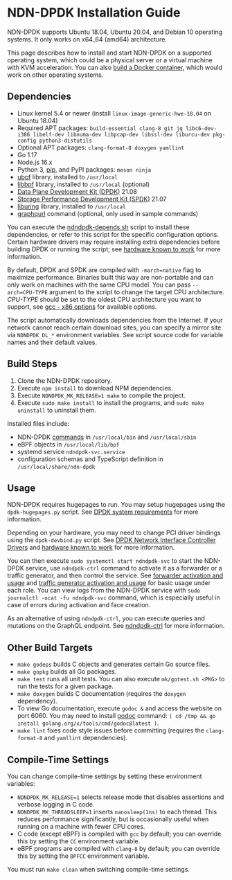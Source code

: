 # NDN-DPDK Installation Guide

NDN-DPDK supports Ubuntu 18.04, Ubuntu 20.04, and Debian 10 operating systems.
It only works on x64\_64 (amd64) architecture.

This page describes how to install and start NDN-DPDK on a supported operating system, which could be a physical server or a virtual machine with KVM acceleration.
You can also [build a Docker container](Docker.md), which would work on other operating systems.

## Dependencies

* Linux kernel 5.4 or newer (install `linux-image-generic-hwe-18.04` on Ubuntu 18.04)
* Required APT packages: `build-essential clang-8 git jq libc6-dev-i386 libelf-dev libnuma-dev libpcap-dev libssl-dev liburcu-dev pkg-config python3-distutils`
* Optional APT packages: `clang-format-8 doxygen yamllint`
* Go 1.17
* Node.js 16.x
* Python 3, [pip](https://pip.pypa.io/en/stable/installing/), and PyPI packages: `meson ninja`
* [ubpf](https://github.com/iovisor/ubpf) library, installed to `/usr/local`
* [libbpf](https://github.com/libbpf/libbpf) library, installed to `/usr/local` (optional)
* [Data Plane Development Kit (DPDK)](https://www.dpdk.org/) 21.08
* [Storage Performance Development Kit (SPDK)](https://spdk.io/) 21.07
* [liburing](https://github.com/axboe/liburing) library, installed to `/usr/local`
* [graphqurl](https://www.npmjs.com/package/graphqurl) command (optional, only used in sample commands)

You can execute the [ndndpdk-depends.sh](ndndpdk-depends.sh) script to install these dependencies, or refer to this script for the specific configuration options.
Certain hardware drivers may require installing extra dependencies before building DPDK or running the script; see [hardware known to work](hardware.md) for more information.

By default, DPDK and SPDK are compiled with `-march=native` flag to maximize performance.
Binaries built this way are non-portable and can only work on machines with the same CPU model.
You can pass `--arch=CPU-TYPE` argument to the script to change the target CPU architecture.
*CPU-TYPE* should be set to the oldest CPU architecture you want to support, see [gcc - x86 options](https://gcc.gnu.org/onlinedocs/gcc/x86-Options.html) for available options.

The script automatically downloads dependencies from the Internet.
If your network cannot reach certain download sites, you can specify a mirror site via `NDNDPDK_DL_*` environment variables.
See script source code for variable names and their default values.

## Build Steps

1. Clone the NDN-DPDK repository.
2. Execute `npm install` to download NPM dependencies.
3. Execute `NDNDPDK_MK_RELEASE=1 make` to compile the project.
4. Execute `sudo make install` to install the programs, and `sudo make uninstall` to uninstall them.

Installed files include:

* NDN-DPDK [commands](../cmd) in `/usr/local/bin` and `/usr/local/sbin`
* eBPF objects in `/usr/local/lib/bpf`
* systemd service `ndndpdk-svc.service`
* configuration schemas and TypeScript definition in `/usr/local/share/ndn-dpdk`

## Usage

NDN-DPDK requires hugepages to run.
You may setup hugepages using the `dpdk-hugepages.py` script.
See [DPDK system requirements](https://doc.dpdk.org/guides/linux_gsg/sys_reqs.html#use-of-hugepages-in-the-linux-environment) for more information.

Depending on your hardware, you may need to change PCI driver bindings using the `dpdk-devbind.py` script.
See [DPDK Network Interface Controller Drivers](https://doc.dpdk.org/guides/nics/) and [hardware known to work](hardware.md) for more information.

You can then execute `sudo systemctl start ndndpdk-svc` to start the NDN-DPDK service, use `ndndpdk-ctrl` command to activate it as a forwarder or a traffic generator, and then control the service.
See [forwarder activation and usage](forwarder.md) and [traffic generator activation and usage](trafficgen.md) for basic usage under each role.
You can view logs from the NDN-DPDK service with `sudo journalctl -ocat -fu ndndpdk-svc` command, which is especially useful in case of errors during activation and face creation.

As an alternative of using `ndndpdk-ctrl`, you can execute queries and mutations on the GraphQL endpoint.
See [ndndpdk-ctrl](../cmd/ndndpdk-ctrl) for more information.

## Other Build Targets

* `make godeps` builds C objects and generates certain Go source files.
* `make gopkg` builds all Go packages.
* `make test` runs all unit tests.
  You can also execute `mk/gotest.sh <PKG>` to run the tests for a given package.
* `make doxygen` builds C documentation (requires the `doxygen` dependency).
* To view Go documentation, execute `godoc &` and access the website on port 6060.
  You may need to install [godoc](https://pkg.go.dev/golang.org/x/tools/cmd/godoc) command: `( cd /tmp && go install golang.org/x/tools/cmd/godoc@latest )`.
* `make lint` fixes code style issues before committing (requires the `clang-format-8` and `yamllint` dependencies).

## Compile-Time Settings

You can change compile-time settings by setting these environment variables:

* `NDNDPDK_MK_RELEASE=1` selects release mode that disables assertions and verbose logging in C code.
* `NDNDPDK_MK_THREADSLEEP=1` inserts `nanosleep(1ns)` to each thread.
  This reduces performance significantly, but is occasionally useful when running on a machine with fewer CPU cores.
* C code (except eBPF) is compiled with `gcc` by default; you can override this by setting the `CC` environment variable.
* eBPF programs are compiled with `clang-8` by default; you can override this by setting the `BPFCC` environment variable.

You must run `make clean` when switching compile-time settings.
